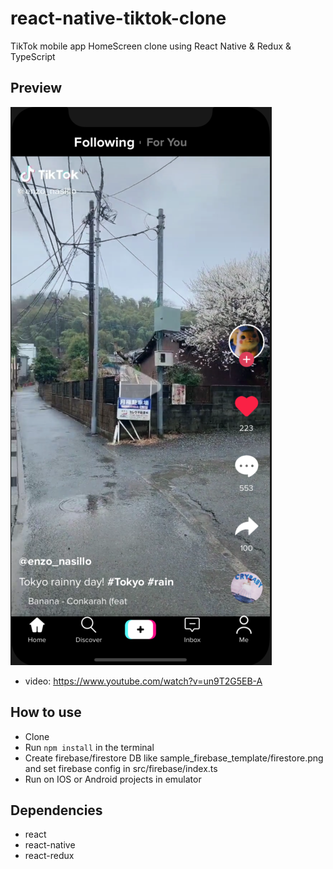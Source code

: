 # react-native-tiktok-clone
TikTok mobile app HomeScreen clone using React Native & Redux & TypeScript

## Preview
![homescreen](/preview/Home.png)
- video: https://www.youtube.com/watch?v=un9T2G5EB-A

## How to use
- Clone
- Run `npm install` in the terminal
- Create firebase/firestore DB like sample_firebase_template/firestore.png and set firebase config in src/firebase/index.ts 
- Run on IOS or Android projects in emulator

## Dependencies
- react
- react-native
- react-redux
